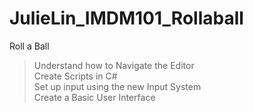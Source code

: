 # JulieLin_IMDM101_Rollaball
Roll a Ball

> Understand how to Navigate the Editor </br>
> Create Scripts in C# </br>
> Set up input using the new Input System </br>
> Create a Basic User Interface </br>
